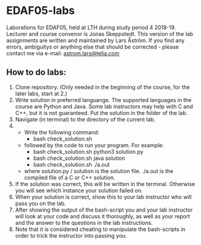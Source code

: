 # EDAF05-labs
Laborations for EDAF05, held at LTH during study period 4 2018-19. Lecturer and course convenor is Jonas Skeppstedt. This version of the lab assignments are written and maintained by Lars Åström. If you find any errors, ambiguitys or anything else that should be corrected - please contact me via e-mail: astrom.lars@telia.com   

## How to do labs:
1. Clone repository. (Only needed in the beginning of the course, for the later labs, start at 2.)
2. Write solution in preferred languange. The supported languages in the course are Python and Java. Some lab instructors may help with C and C++, but it is not guaranteed. Put the solution in the folder of the lab.
3. Navigate (in terminal) to the directory of the current lab. 
4. 
    - Write the following command: 
        - bash check_solution.sh 
    - followed by the code to run your program. For example:
        - bash check_solution.sh python3 solution.py
        - bash check_solution.sh java solution
        - bash check_solution.sh ./a.out
    - where solution.py / solution is the solution file. ./a.out is the compiled file of a C or C++ solution.
5. If the solution was correct, this will be written in the terminal. Otherwise you will see which instance your solution failed on.
6. When your solution is correct, show this to your lab instructor who will pass you on the lab.
7. After showing the output of the bash-script you and your lab instructor will look at your code and discuss it thoroughly, as well as your report and the answer to the questions in the lab instructions.
8. Note that it is considered cheating to manipulate the bash-scripts in order to trick the instructor into passing you.
